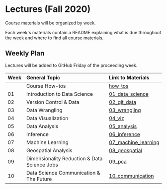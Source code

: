 # Lectures (Fall 2020)

Course materials will be organized by week. 

Each week's materials contain a README explaining what is due throughout the week and where to find all course materials.

## Weekly Plan

Lectures will be added to GitHub Friday of the proceeding week.

|Week  | General Topic  | Link to Materials   | 
|---|:---|:---|
|    | Course How-tos   | [how_tos](https://github.com/COGS108/Lectures-Fa20/tree/master/how_tos)   | 
| 01 | Introduction to Data Science   | [01_data_science](https://github.com/COGS108/Lectures-Fa20/tree/master/01_data_science)   | 
| 02 | Version Control & Data  | [02_git_data](https://github.com/COGS108/Lectures-Fa20/tree/master/02_data) |
| 03 | Data Wrangling   | [03_wrangling](https://github.com/COGS108/Lectures-Fa20/tree/master/03_wrangling) |
| 04 | Data Visualization | [04_viz](https://github.com/COGS108/Lectures-Fa20/tree/master/04_viz)   | 
| 05 | Data Analysis | [05_analysis](https://github.com/COGS108/Lectures-Fa20/tree/master/05_analysis)   |
| 06 | Inference  | [06_inference](https://github.com/COGS108/Lectures-Fa20/tree/master/06_text)   | 
| 07 | Machine Learning  |  [07_machine_learning](https://github.com/COGS108/Lectures-Fa20/tree/master/07_machine_learning)  | 
| 08 | Geospatial Analysis | [08_geospatial](https://github.com/COGS108/Lectures-Fa20/tree/master/08_geospatial) | 
| 09 | Dimensionality Reduction & Data Science Jobs  | [09_pca](https://github.com/COGS108/Lectures-Fa20/tree/master/09_pca)  |
| 10 | Data Science Communication & The Future  | [10_communication](https://github.com/COGS108/Lectures-Fa20/tree/master/10_communication)   | 
